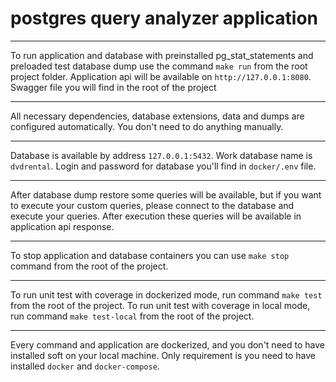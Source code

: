 # postgres query analyzer application

---

To run application and database with preinstalled pg_stat_statements and preloaded test database 
dump use the command `make run` from the root project folder. Application api will be 
available on `http://127.0.0.1:8080`. Swagger file you will find in the root of the 
project

---

All necessary dependencies, database extensions, data and dumps are configured automatically. You don't need to do 
anything manually.

---

Database is available by address `127.0.0.1:5432`. Work database name is `dvdrental`. 
Login and password for database you'll find in `docker/.env` file.

---

After database dump restore some queries will be available, but if you want to execute your custom queries,
please connect to the database and execute your queries. After execution these queries
will be available in application api response.

---

To stop application and database containers you can use `make stop` command from the
root of the project.

---

To run unit test with coverage in dockerized mode, run command `make test` from the root of the project.
To run unit test with coverage in local mode, run command `make test-local` from the root of the project.

---

Every command and application are dockerized, and you don't need to have installed soft
on your local machine. Only requirement is you need to have installed `docker` and 
`docker-compose`.